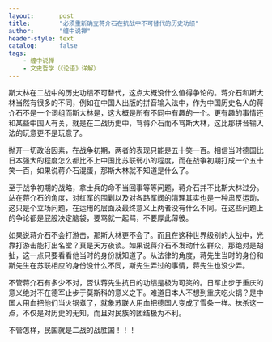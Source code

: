 ```yaml
---
layout:       post
title:        "必须重新确立蒋介石在抗战中不可替代的历史功绩"
author:       "缠中说禅"
header-style: text
catalog:      false
tags:
    - 缠中说禅
    - 文史哲学（《论语》详解）
---
```


斯大林在二战中的历史功绩不可替代，这点大概没什么值得争论的。蒋介石和斯大林当然有很多的不同，例如在中国人出版的拼音输入法中，作为中国历史名人的蒋介石不是一个词组而斯大林是，这大概是所有不同中有趣的一个。更有趣的事情还和某些中国人有关，就是在二战历史中，骂蒋介石而不骂斯大林，这比那拼音输入法的玩意更不是玩意了。

  

抛开一切政治因素，在战争初期，两者的表现只能是五十笑一百。相信当时德国比日本强大的程度怎么都比不上中国比苏联弱小的程度，而在战争初期打成一个五十笑一百，如果说蒋介石混蛋，那斯大林就不知道是什么了。

  

至于战争初期的战略，拿士兵的命不当回事等等问题，蒋介石并不比斯大林过分。站在蒋介石的角度，对红军的围剿以及对各路军阀的清理其实也是一种肃反运动，这只是个立场问题，在运用的层面及最终意义上两者没有什么不同。在这些问题上的争论都是屁股决定脑袋，要骂就一起骂，不要厚此薄彼。

  

如果说蒋介石不会打游击，那斯大林更不会了。而且在这种世界级别的大战中，光靠打游击能打出名堂？真是天方夜谈。如果说蒋介石不发动什么群众，那绝对是胡扯，这一点只要看看他当时的身份就知道了。从法律的角度，蒋先生当时的身份和斯先生在苏联相应的身份没什么不同，斯先生弄过的事情，蒋先生也没少弄。

 

不管蒋介石有多少不对，否认蒋先生抗日的功绩是极为可笑的。日军止步于重庆的意义绝对不在德军止步于莫斯科的意义之下。难道日本人不想到重庆吃火锅？是中国人用血把他们当火锅煮了，就象苏联人用血把德国人变成了雪条一样。抹杀这一点，不仅是对历史的无知，而且对民族的团结极为不利。

不管怎样，民国就是二战的战胜国！！！
